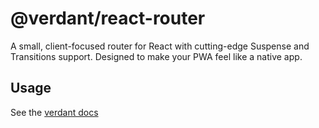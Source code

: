 # @verdant/react-router

A small, client-focused router for React with cutting-edge Suspense and Transitions support. Designed to make your PWA feel like a native app.

## Usage

See the [verdant docs](https://verdant.dev/docs/react-router)
